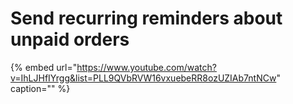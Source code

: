 # Send recurring reminders about unpaid orders

{% embed url="https://www.youtube.com/watch?v=IhLJHfIYrgg&list=PLL9QVbRVW16vxuebeRR8ozUZIAb7ntNCw" caption="" %}

